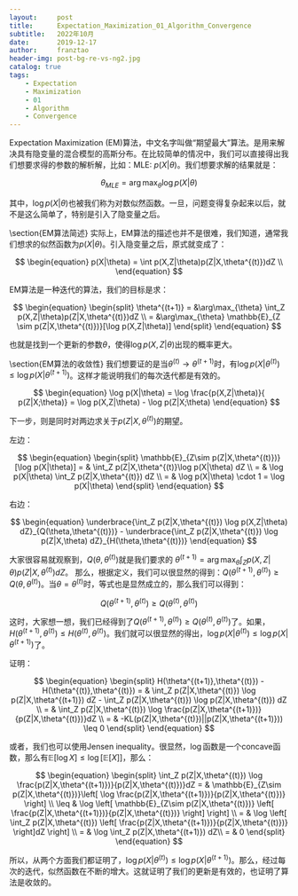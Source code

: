 ```yaml
---
layout:     post
title:      Expectation_Maximization_01_Algorithm_Convergence
subtitle:   2022年10月
date:       2019-12-17
author:     franztao
header-img: post-bg-re-vs-ng2.jpg
catalog: true
tags:
    - Expectation
    - Maximization
    - 01
    - Algorithm
    - Convergence
---
```


    

Expectation Maximization (EM)算法，中文名字叫做“期望最大”算法。是用来解决具有隐变量的混合模型的高斯分布。在比较简单的情况中，我们可以直接得出我们想要求得的参数的解析解，比如：MLE: $p(X|\theta)$。我们想要求解的结果就是：

$$
\begin{equation}
    \theta_{MLE} = \arg\max_{\theta}\log p(X|\theta)
\end{equation}
$$

其中，$\log p(X|\theta)$也被我们称为对数似然函数。一旦，问题变得复杂起来以后，就不是这么简单了，特别是引入了隐变量之后。

\section{EM算法简述}
实际上，EM算法的描述也并不是很难，我们知道，通常我们想求的似然函数为$p(X|\theta)$。引入隐变量之后，原式就变成了：

$$
\begin{equation}
    p(X|\theta) = \int p(X,Z|\theta)p(Z|X,\theta^{(t)})dZ \\
\end{equation}
$$

EM算法是一种迭代的算法，我们的目标是求：

$$
\begin{equation}
    \begin{split}
        \theta^{(t+1)} = &\arg\max_{\theta} \int_Z
        p(X,Z|\theta)p(Z|X,\theta^{(t)})dZ \\
        = &\arg\max_{\theta} \mathbb{E}_{Z \sim p(Z|X,\theta^{(t)})}[\log p(X,Z|\theta)]
    \end{split}
\end{equation}
$$

也就是找到一个更新的参数$\theta$，使得$\log p(X,Z|\theta)$出现的概率更大。

\section{EM算法的收敛性}
我们想要证的是当$\theta^{(t)} \longrightarrow \theta^{(t+1)}$时，有$\log p(X|\theta^{(t)}) \leq \log p(X|\theta^{(t+1)})$。这样才能说明我们的每次迭代都是有效的。

$$
\begin{equation}
    \log p(X|\theta) = \log \frac{p(X,Z|\theta)}{ p(Z|X;\theta)} = \log p(X,Z|\theta) - \log p(Z|X;\theta)
\end{equation}
$$

下一步，则是同时对两边求关于$p(Z|X,\theta^{(t)})$的期望。

左边：

$$
\begin{equation}
    \begin{split}
        \mathbb{E}_{Z\sim p(Z|X,\theta^{(t)})}[\log p(X|\theta)] 
        = & \int_Z p(Z|X,\theta^{(t)}\log p(X|\theta) dZ \\
        = & \log p(X|\theta) \int_Z p(Z|X,\theta^{(t)}) dZ \\
        = & \log p(X|\theta) \cdot 1 = \log p(X|\theta)
    \end{split}
\end{equation}
$$

右边：

$$
\begin{equation}
    \underbrace{\int_Z p(Z|X,\theta^{(t)}) \log p(X,Z|\theta) dZ}_{Q(\theta,\theta^{(t)})} - \underbrace{\int_Z p(Z|X,\theta^{(t)}) \log p(Z|X,\theta) dZ}_{H(\theta,\theta^{(t)})}
\end{equation}
$$

大家很容易就观察到，$Q(\theta,\theta^{(t)})$就是我们要求的
$\theta^{(t+1)} = \arg\max_{\theta} \int_Z p(X,Z|\theta)p(Z|X,\theta^{(t)})dZ$。
那么，根据定义，我们可以很显然的得到：$Q(\theta^{(t+1)},\theta^{(t)}) \geq Q(\theta,\theta^{(t)})$。当$\theta = \theta^{(t)}$时，等式也是显然成立的，那么我们可以得到：

$$
\begin{equation}
    Q(\theta^{(t+1)},\theta^{(t)}) \geq Q(\theta^{(t)},\theta^{(t)})
\end{equation}
$$

这时，大家想一想，我们已经得到了$Q(\theta^{(t+1)},\theta^{(t)}) \geq Q(\theta^{(t)},\theta^{(t)})$了。如果，$H(\theta^{(t+1)},\theta^{(t)}) \leq H(\theta^{(t)},\theta^{(t)})$。我们就可以很显然的得出，$\log p(X|\theta^{(t)}) \leq \log p(X|\theta^{(t+1)})$了。

证明：

$$
\begin{equation}
    \begin{split}
        H(\theta^{(t+1)},\theta^{(t)}) - H(\theta^{(t)},\theta^{(t)}) = & \int_Z p(Z|X,\theta^{(t)}) \log p(Z|X,\theta^{(t+1)}) dZ - \int_Z p(Z|X,\theta^{(t)}) \log p(Z|X,\theta^{(t)}) dZ \\
        = & \int_Z p(Z|X,\theta^{(t)}) \log \frac{p(Z|X,\theta^{(t+1)})}{p(Z|X,\theta^{(t)})}dZ \\
        = & -KL(p(Z|X,\theta^{(t)})||p(Z|X,\theta^{(t+1)})) \leq 0
    \end{split}
\end{equation}
$$

或者，我们也可以使用Jensen inequality。很显然，$\log$函数是一个concave函数，那么有$\mathbb{E}[\log X] \leq \log [\mathbb{E}[X]]$，那么：

$$
\begin{equation}
    \begin{split}
        \int_Z p(Z|X,\theta^{(t)}) \log \frac{p(Z|X,\theta^{(t+1)})}{p(Z|X,\theta^{(t)})}dZ 
        = & \mathbb{E}_{Z\sim p(Z|X,\theta^{(t)})}\left[ \log \frac{p(Z|X,\theta^{(t+1)})}{p(Z|X,\theta^{(t)})} \right] \\
        \leq & \log \left[ \mathbb{E}_{Z\sim p(Z|X,\theta^{(t)})} \left[ \frac{p(Z|X,\theta^{(t+1)})}{p(Z|X,\theta^{(t)})} \right] \right] \\
         = & \log \left[ \int_Z p(Z|X,\theta^{(t)}) \left[ \frac{p(Z|X,\theta^{(t+1)})}{p(Z|X,\theta^{(t)})} \right]dZ \right] \\
         = & \log \int_Z p(Z|X,\theta^{(t+1)}) dZ\\
         = & 0
    \end{split}
\end{equation}
$$

所以，从两个方面我们都证明了，$\log p(X|\theta^{(t)}) \leq \log p(X|\theta^{(t+1)})$。那么，经过每次的迭代，似然函数在不断的增大。这就证明了我们的更新是有效的，也证明了算法是收敛的。


